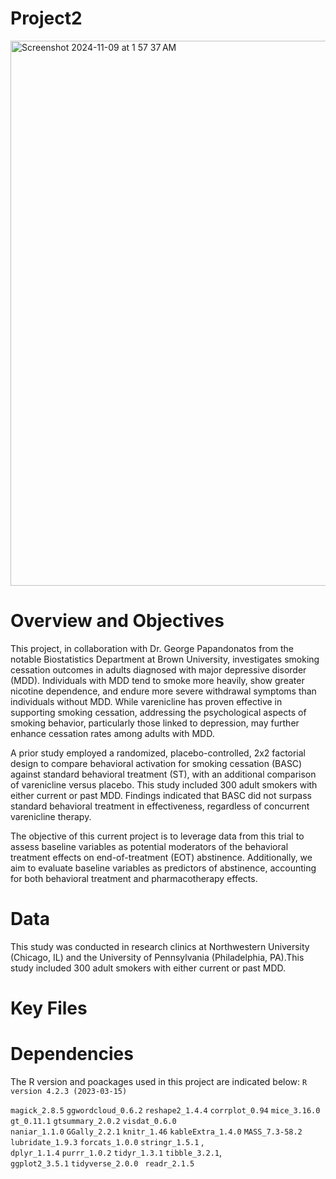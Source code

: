 # Project2

<img width="872" alt="Screenshot 2024-11-09 at 1 57 37 AM" src="https://github.com/user-attachments/assets/815df2b3-41ca-459e-b987-f59324c80716">


# Overview and Objectives
This project, in collaboration with Dr. George Papandonatos from the notable Biostatistics Department at Brown University, investigates smoking cessation outcomes in adults diagnosed with major depressive disorder (MDD). Individuals with MDD tend to smoke more heavily, show greater nicotine dependence, and endure more severe withdrawal symptoms than individuals without MDD. While varenicline has proven effective in supporting smoking cessation, addressing the psychological aspects of smoking behavior, particularly those linked to depression, may further enhance cessation rates among adults with MDD.

A prior study employed a randomized, placebo-controlled, 2x2 factorial design to compare behavioral activation for smoking cessation (BASC) against standard behavioral treatment (ST), with an additional comparison of varenicline versus placebo. This study included 300 adult smokers with either current or past MDD. Findings indicated that BASC did not surpass standard behavioral treatment in effectiveness, regardless of concurrent varenicline therapy.

The objective of this current project is to leverage data from this trial to assess baseline variables as potential moderators of the behavioral treatment effects on end-of-treatment (EOT) abstinence. Additionally, we aim to evaluate baseline variables as predictors of abstinence, accounting for both behavioral treatment and pharmacotherapy effects.

# Data
This study was conducted in research clinics at Northwestern University (Chicago, IL) and the University of Pennsylvania (Philadelphia, PA).This study included 300 adult smokers with either current or past MDD.

# Key Files


  # Dependencies
The R version and poackages used in this project are indicated below: `R version 4.2.3 (2023-03-15)`

`magick_2.8.5`
`ggwordcloud_0.6.2`
`reshape2_1.4.4`
`corrplot_0.94`
`mice_3.16.0`
`gt_0.11.1`
`gtsummary_2.0.2` 
`visdat_0.6.0`   
`naniar_1.1.0`
`GGally_2.2.1`
`knitr_1.46`
`kableExtra_1.4.0`
`MASS_7.3-58.2`
`lubridate_1.9.3`
`forcats_1.0.0` 
`stringr_1.5.1` ,   
`dplyr_1.1.4`
`purrr_1.0.2`
`tidyr_1.3.1` 
`tibble_3.2.1`,  
`ggplot2_3.5.1` 
`tidyverse_2.0.0 ` 
`readr_2.1.5`  

